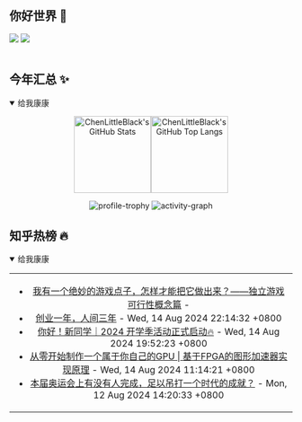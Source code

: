 ## 你好世界 👋

[![](https://img.shields.io/badge/@ChenLittleBlack-1a6c81?style=flat&logo=java&logoColor=1a6c81&label=Java&colorA=ffffff)](https://www.java.com/)
[![](https://img.shields.io/badge/@ChenLittleBlack-41b883?style=flat&logo=vuedotjs&logoColor=41b883&label=Vue&colorA=ffffff)](https://cn.vuejs.org/)

<div align="center">

<img alt="" src="https://readme-typing-svg.herokuapp.com?font=Consolas&center=true&vCenter=true&width=800&height=60&lines=The+traveler+often+arrives%2C+and+the+doer+often+succeeds.">
<img width="800"  height="3" alt="" src="https://camo.githubusercontent.com/82291b0fe831bfc6781e07fc5090cbd0a8b912bb8b8d4fec0696c881834f81ac/68747470733a2f2f70726f626f742e6d656469612f394575424971676170492e676966">

</div>


## 今年汇总 ✨

<details open>

<summary>给我康康</summary>

<div align="center">

<img height="137px" alt="ChenLittleBlack's GitHub Stats" src="https://github-readme-stats-roan-delta.vercel.app/api?username=ChenLittleBlack&hide_title=false&hide_border=true&show_icons=true&include_all_commits=true&line_height=21&bg_color=0,EC6C6C,FFD479,FFFC79,73FA79&theme=graywhite&locale=cn" /><img align="" height="137px" alt="ChenLittleBlack's GitHub Top Langs" src="https://github-readme-stats-roan-delta.vercel.app/api/top-langs/?username=ChenLittleBlack&hide_title=false&hide_border=true&layout=compact&bg_color=0,73FA79,73FDFF,D783FF&theme=graywhite&locale=cn" />

<img alt="profile-trophy" src="https://github-profile-trophy.vercel.app/?username=ChenLittleBlack&theme=algolia&column=-1" />

<img alt="activity-graph" src="https://activity-graph.herokuapp.com/graph?username=ChenLittleBlack&theme=github" />

</div>

</details>


## 知乎热榜 🔥

<details open>

<summary>给我康康</summary>

<div align="center">

<table style="height: 300px;">
<tr>
<td align="center" valign="middle">

<!-- START_SECTION:blog -->
* <a href='http://zhuanlan.zhihu.com/p/713706470?utm_campaign=rss&utm_medium=rss&utm_source=rss&utm_content=title' target='_blank'>我有一个绝妙的游戏点子，怎样才能把它做出来？——独立游戏可行性概念篇</a> - 
* <a href='http://zhuanlan.zhihu.com/p/714533901?utm_campaign=rss&utm_medium=rss&utm_source=rss&utm_content=title' target='_blank'>创业一年，人间三年</a> - Wed, 14 Aug 2024 22:14:32 +0800
* <a href='http://zhuanlan.zhihu.com/p/714038743?utm_campaign=rss&utm_medium=rss&utm_source=rss&utm_content=title' target='_blank'>你好！新同学｜2024 开学季活动正式启动🔥</a> - Wed, 14 Aug 2024 19:52:23 +0800
* <a href='http://zhuanlan.zhihu.com/p/714400366?utm_campaign=rss&utm_medium=rss&utm_source=rss&utm_content=title' target='_blank'>从零开始制作一个属于你自己的GPU | 基于FPGA的图形加速器实现原理</a> - Wed, 14 Aug 2024 11:14:21 +0800
* <a href='http://www.zhihu.com/question/664002660/answer/3590919116?utm_campaign=rss&utm_medium=rss&utm_source=rss&utm_content=title' target='_blank'>本届奥运会上有没有人完成，足以吊打一个时代的成就？</a> - Mon, 12 Aug 2024 14:20:33 +0800
<!-- END_SECTION:blog -->

</td>
</tr>
</table>

</div>
</details>
